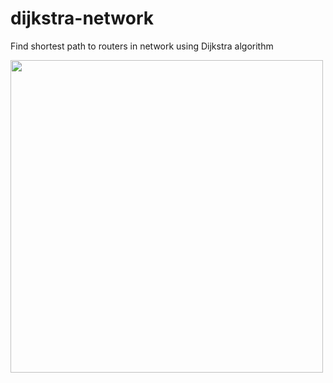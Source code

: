 # dijkstra-network
Find shortest path to routers in network using Dijkstra algorithm

<img width="500px" src="https://repository-images.githubusercontent.com/434541491/68e60495-684d-4c7c-a697-0807ea8360e0"/>
